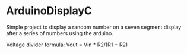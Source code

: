 # ArduinoDisplayC
Simple project to display a random number on a seven segment display after a series of numbers using the arduino.

Voltage divider formula:
Vout = Vin * R2/(R1 + R2)
